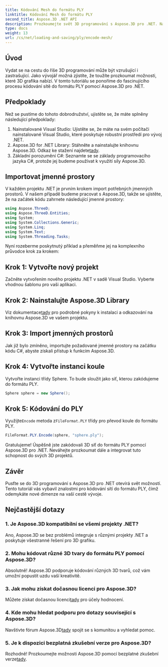 ```yaml
---
title: Kódování Mesh do formátu PLY
linktitle: Kódování Mesh do formátu PLY
second_title: Aspose.3D .NET API
description: Prozkoumejte svět 3D programování s Aspose.3D pro .NET. Naučte se, jak bez námahy kódovat sítě do formátu PLY. Pozvedněte svou vývojovou hru!
type: docs
weight: 13
url: /cs/net/loading-and-saving/ply/encode-mesh/
---
```

## Úvod
Vydat se na cestu do říše 3D programování může být vzrušující i zastrašující. Jako vývojář možná zjistíte, že toužíte prozkoumat možnosti, které 3D grafika nabízí. V tomto tutoriálu se ponoříme do fascinujícího procesu kódování sítě do formátu PLY pomocí Aspose.3D pro .NET.
## Předpoklady
Než se pustíme do tohoto dobrodružství, ujistěte se, že máte splněny následující předpoklady:
1. Nainstalované Visual Studio: Ujistěte se, že máte na svém počítači nainstalované Visual Studio, které poskytuje robustní prostředí pro vývoj .NET.
2. Aspose.3D for .NET Library: Stáhněte a nainstalujte knihovnu Aspose.3D. Odkaz ke stažení najdete[tady](https://releases.aspose.com/3d/net/).
3. Základní porozumění C#: Seznamte se se základy programovacího jazyka C#, protože jej budeme používat k využití síly Aspose.3D.
## Importovat jmenné prostory
V každém projektu .NET je prvním krokem import potřebných jmenných prostorů. V našem případě budeme pracovat s Aspose.3D, takže se ujistěte, že na začátek kódu zahrnete následující jmenné prostory:
```csharp
using Aspose.ThreeD;
using Aspose.ThreeD.Entities;
using System;
using System.Collections.Generic;
using System.Linq;
using System.Text;
using System.Threading.Tasks;
```
Nyní rozeberme poskytnutý příklad a přeměňme jej na komplexního průvodce krok za krokem:
## Krok 1: Vytvořte nový projekt
Začněte vytvořením nového projektu .NET v sadě Visual Studio. Vyberte vhodnou šablonu pro vaši aplikaci.
## Krok 2: Nainstalujte Aspose.3D Library
 Viz dokumentace[tady](https://reference.aspose.com/3d/net/) pro podrobné pokyny k instalaci a odkazování na knihovnu Aspose.3D ve vašem projektu.
## Krok 3: Import jmenných prostorů
Jak již bylo zmíněno, importujte požadované jmenné prostory na začátku kódu C#, abyste získali přístup k funkcím Aspose.3D.
## Krok 4: Vytvořte instanci koule
Vytvořte instanci třídy Sphere. To bude sloužit jako síť, kterou zakódujeme do formátu PLY.
```csharp
Sphere sphere = new Sphere();
```
## Krok 5: Kódování do PLY
 Využijte`Encode` metoda z`FileFormat.PLY` třídy pro převod koule do formátu PLY.
```csharp
FileFormat.PLY.Encode(sphere, "sphere.ply");
```
Gratulujeme! Úspěšně jste zakódovali 3D síť do formátu PLY pomocí Aspose.3D pro .NET. Neváhejte prozkoumat dále a integrovat tuto schopnost do svých 3D projektů.
## Závěr
Pusťte se do 3D programování s Aspose.3D pro .NET otevírá svět možností. Tento tutoriál vás vybavil znalostmi pro kódování sítí do formátu PLY, čímž odemykáte nové dimenze na vaší cestě vývoje.
## Nejčastější dotazy
### 1. Je Aspose.3D kompatibilní se všemi projekty .NET?
Ano, Aspose.3D se bez problémů integruje s různými projekty .NET a poskytuje všestranné řešení pro 3D grafiku.
### 2. Mohu kódovat různé 3D tvary do formátu PLY pomocí Aspose.3D?
Absolutně! Aspose.3D podporuje kódování různých 3D tvarů, což vám umožní popustit uzdu vaší kreativitě.
### 3. Jak mohu získat dočasnou licenci pro Aspose.3D?
 Můžete získat dočasnou licenci[tady](https://purchase.aspose.com/temporary-license/) pro účely hodnocení.
### 4. Kde mohu hledat podporu pro dotazy související s Aspose.3D?
 Navštivte fórum Aspose.3D[tady](https://forum.aspose.com/c/3d/18) spojit se s komunitou a vyhledat pomoc.
### 5. Je k dispozici bezplatná zkušební verze pro Aspose.3D?
 Rozhodně! Prozkoumejte možnosti Aspose.3D pomocí bezplatné zkušební verze[tady](https://releases.aspose.com/).